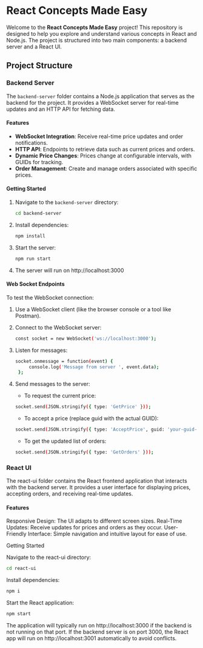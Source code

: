 # React Concepts Made Easy

Welcome to the **React Concepts Made Easy** project! This repository is designed to help you explore and understand various concepts in React and Node.js. The project is structured into two main components: a backend server and a React UI.

## Project Structure

### Backend Server

The `backend-server` folder contains a Node.js application that serves as the backend for the project. It provides a WebSocket server for real-time updates and an HTTP API for fetching data.

#### Features

- **WebSocket Integration**: Receive real-time price updates and order notifications.
- **HTTP API**: Endpoints to retrieve data such as current prices and orders.
- **Dynamic Price Changes**: Prices change at configurable intervals, with GUIDs for tracking.
- **Order Management**: Create and manage orders associated with specific prices.

#### Getting Started

1. Navigate to the `backend-server` directory:
   ```bash
   cd backend-server
   ```
2. Install dependencies:
   ```bash
   npm install
   ```
3. Start the server:
   ```bash
   npm run start
   ```
4. The server will run on http://localhost:3000

#### Web Socket Endpoints

To test the WebSocket connection:

1. Use a WebSocket client (like the browser console or a tool like Postman).

2. Connect to the WebSocket server:
   ```bash
   const socket = new WebSocket('ws://localhost:3000');
   ```
3. Listen for messages:
   ```bash
   socket.onmessage = function(event) {
        console.log('Message from server ', event.data);
    };
   ```
4. Send messages to the server:
   - To request the current price:
   ```bash
   socket.send(JSON.stringify({ type: 'GetPrice' }));
   ```
   - To accept a price (replace guid with the actual GUID):
   ```bash
   socket.send(JSON.stringify({ type: 'AcceptPrice', guid: 'your-guid-here' }));
   ```
   - To get the updated list of orders:
   ```bash
   socket.send(JSON.stringify({ type: 'GetOrders' }));
   ```

### React UI

The react-ui folder contains the React frontend application that interacts with the backend server. It provides a user interface for displaying prices, accepting orders, and receiving real-time updates.

#### Features

Responsive Design: The UI adapts to different screen sizes.
Real-Time Updates: Receive updates for prices and orders as they occur.
User-Friendly Interface: Simple navigation and intuitive layout for ease of use.

Getting Started

Navigate to the react-ui directory:

```bash
cd react-ui
```

Install dependencies:

```bash
npm i
```

Start the React application:

```bash
npm start
```

The application will typically run on http://localhost:3000 if the backend is not running on that port. If the backend server is on port 3000, the React app will run on http://localhost:3001 automatically to avoid conflicts.
